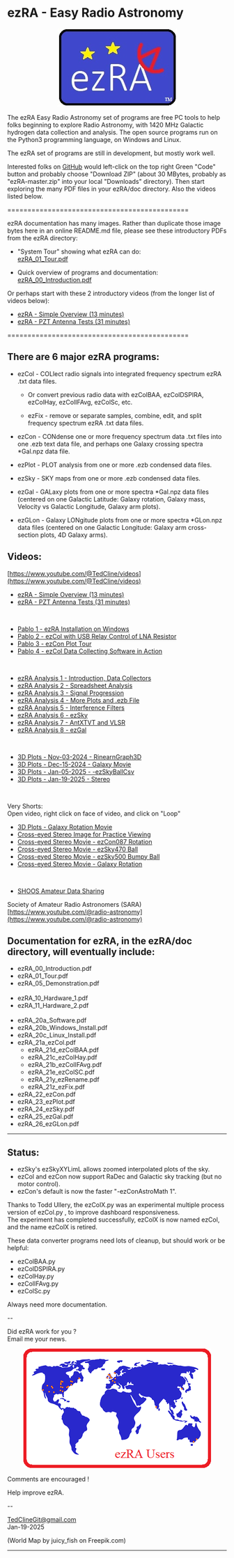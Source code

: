 # ezRA - Easy Radio Astronomy

<p align="center">
  <img src="/ezRA/doc/ezRA_logo.jpg?raw=true" alt="ezRA_logo"/>
</p>

The ezRA Easy Radio Astronomy set of programs are free PC tools to help folks beginning to explore Radio Astronomy, with 
1420 MHz Galactic hydrogen data collection and analysis.
The open source programs run on the Python3 programming language, on Windows and Linux.

The ezRA set of programs are still in development, but mostly work well.

Interested folks on [GitHub](https://github.com/tedcline/ezRA)
would left-click on the top right Green "Code" button and probably choose "Download ZIP"
(about 30 MBytes, probably as "ezRA-master.zip" into your local "Downloads" directory).
Then start exploring the many PDF files in your  ezRA/doc  directory.
Also the videos listed below.

=============================================

ezRA documentation has many images.
Rather than duplicate those image bytes here in an online README.md file,
please see these introductory PDFs from the ezRA directory:

* "System Tour" showing what ezRA can do:<br>
[ezRA_01_Tour.pdf](https://github.com/tedcline/ezRA/blob/master/ezRA/doc/ezRA_01_Tour.pdf)<br>

* Quick overview of programs and documentation:<br>
[ezRA_00_Introduction.pdf](https://github.com/tedcline/ezRA/blob/master/ezRA/doc/ezRA_00_Introduction.pdf)<br>

Or perhaps start with these 2 introductory videos (from the longer list of videos below):

* [ezRA - Simple Overview (13 minutes)](https://youtu.be/kHgwEbWKhzs)<br>
* [ezRA - PZT Antenna Tests (31 minutes)](https://youtu.be/VZrd2-VFiPE)

=============================================

## There are 6 major ezRA programs:

* ezCol - COLlect radio signals into integrated frequency spectrum ezRA .txt data files.

  * Or convert previous radio data with ezColBAA, ezColDSPIRA, ezColHay, ezColIFAvg, ezColSc, etc.

  * ezFix - remove or separate samples, combine, edit, and split frequency spectrum ezRA .txt data files.

* ezCon - CONdense one or more frequency spectrum data .txt files into one .ezb text data file, and perhaps one Galaxy crossing spectra *Gal.npz data file.

* ezPlot - PLOT analysis from one or more .ezb condensed data files.

* ezSky - SKY maps from one or more .ezb condensed data files.

* ezGal - GALaxy plots from one or more spectra *Gal.npz data files (centered on one Galactic Latitude: Galaxy rotation, Galaxy mass,
Velocity vs Galactic Longitude, Galaxy arm plots).

* ezGLon - Galaxy LONgitude plots from one or more spectra *GLon.npz data files (centered on one Galactic Longitude: Galaxy arm cross-section plots, 4D Galaxy arms).

## Videos:

[https://www.youtube.com/@TedCline/videos](https://www.youtube.com/@TedCline/videos)<br>

  * [ezRA - Simple Overview  (13 minutes)](https://youtu.be/kHgwEbWKhzs)<br>
  * [ezRA - PZT Antenna Tests  (31 minutes)](https://youtu.be/VZrd2-VFiPE)

<br>

  * [Pablo 1 - ezRA Installation on Windows](https://www.youtube.com/watch?v=2DbS5A42OJQ)<br>
  * [Pablo 2 - ezCol with USB Relay Control of LNA Resistor](https://www.youtube.com/watch?v=N1TRyJ9w0As)<br>
  * [Pablo 3 - ezCon Plot Tour](https://www.youtube.com/watch?v=8EUmCQAIBLg)<br>
  * [Pablo 4 - ezCol Data Collecting Software in Action](https://www.youtube.com/watch?v=15Q6_OCDTs0)
<br>

  * [ezRA Analysis 1 - Introduction, Data Collectors](https://youtu.be/2TWXiAUpgCc)<br>
  * [ezRA Analysis 2 - Spreadsheet Analysis](https://youtu.be/9vKaob-jweM)<br>
  * [ezRA Analysis 3 - Signal Progression](https://youtu.be/7c-0rbNOOV4)<br>
  * [ezRA Analysis 4 - More Plots and .ezb File](https://youtu.be/bpU1wYJJrO4)<br>
  * [ezRA Analysis 5 - Interference Filters](https://youtu.be/XAitkAerXjM)<br>
  * [ezRA Analysis 6 - ezSky](https://youtu.be/dj3_jikH59Y)<br>
  * [ezRA Analysis 7 - AntXTVT and VLSR](https://youtu.be/038Apm0yAjY)<br>
  * [ezRA Analysis 8 - ezGal](https://youtu.be/YXuPDJVRbd0)
<br>

  * [3D Plots - Nov-03-2024 - RinearnGraph3D](https://youtu.be/mcy7k7vKk2Y)<br>
  * [3D Plots - Dec-15-2024 - Galaxy Movie](https://youtu.be/T9zX1qIWgFI)<br>
  * [3D Plots - Jan-05-2025 - -ezSkyBallCsv](https://youtu.be/1lmdAq6ysts)<br>
  * [3D Plots - Jan-19-2025 - Stereo](https://youtu.be/JqMUdApmlNU)
<br>

  Very Shorts:<br>
    Open video, right click on face of video, and click on "Loop"<br>
  * [3D Plots - Galaxy Rotation Movie](https://youtu.be/8qk0QFxbPO8)<br>
  * [Cross-eyed Stereo Image for Practice Viewing](https://youtu.be/a6UE5zOU0Eo)<br>
  * [Cross-eyed Stereo Movie - ezCon087 Rotation](https://youtu.be/JkuVU5My6TU)<br>
  * [Cross-eyed Stereo Movie - ezSky470 Ball](https://youtu.be/aoxii04BMBE)<br>
  * [Cross-eyed Stereo Movie - ezSky500 Bumpy Ball](https://youtu.be/iCq5x3KP23A)<br>
  * [Cross-eyed Stereo Movie - Galaxy Rotation](https://youtu.be/IbusWJG7_Lg)
<br>

  * [SHOOS Amateur Data Sharing](https://youtu.be/rrraZdyZoJk)

Society of Amateur Radio Astronomers (SARA) [https://www.youtube.com/@radio-astronomy](https://www.youtube.com/@radio-astronomy)<br>

## Documentation for ezRA, in the ezRA/doc directory, will eventually include:

  * ezRA_00_Introduction.pdf
  * ezRA_01_Tour.pdf
  * ezRA_05_Demonstration.pdf<br><br>
  * ezRA_10_Hardware_1.pdf
  * ezRA_11_Hardware_2.pdf<br><br>
  * ezRA_20a_Software.pdf
  * ezRA_20b_Windows_Install.pdf
  * ezRA_20c_Linux_Install.pdf
  * ezRA_21a_ezCol.pdf
    * ezRA_21d_ezColBAA.pdf
    * ezRA_21c_ezColHay.pdf
    * ezRA_21b_ezColIFAvg.pdf
    * ezRA_21e_ezColSC.pdf
    * ezRA_21y_ezRename.pdf
    * ezRA_21z_ezFix.pdf
  * ezRA_22_ezCon.pdf
  * ezRA_23_ezPlot.pdf
  * ezRA_24_ezSky.pdf
  * ezRA_25_ezGal.pdf
  * ezRA_26_ezGLon.pdf

---

## Status:

  * ezSky's ezSkyXYLimL allows zoomed interpolated plots of the sky.
  * ezCol and ezCon now support RaDec and Galactic sky tracking (but no motor control).
  * ezCon's default is now the faster "-ezConAstroMath  1".

Thanks to Todd Ullery, the  ezColX.py  was an experimental multiple process version of  ezCol.py , to improve dashboard responsiveness.
<br>
The experiment has completed successfully, ezColX is now named ezCol, and the name ezColX is retired.

These data converter programs need lots of cleanup, but should work or be helpful:

  * ezColBAA.py
  * ezColDSPIRA.py
  * ezColHay.py
  * ezColIFAvg.py
  * ezColSc.py

Always need more documentation.

--

Did ezRA work for you ?<br>
Email me your news.

<p align="center">
  <img src="/ezRA/doc/ezRA_users241207.png?raw=true" alt="ezRA_users241207"/>
</p>

Comments are encouraged !

Help improve ezRA.

--

TedClineGit@gmail.com
<br>
Jan-19-2025

(World Map by juicy_fish on Freepik.com)

---
